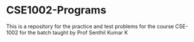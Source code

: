# CSE1002-Programs
This is a repository for the practice and test problems for the course CSE-1002 for the batch taught by Prof Senthil Kumar K
